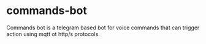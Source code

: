 # commands-bot
Commands bot is a telegram based bot for voice commands that can trigger action using mqtt ot http/s protocols.
